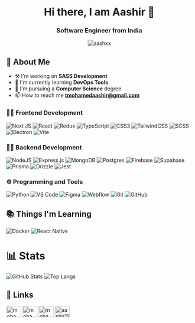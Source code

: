 <h1 align="center">Hi there, I am Aashir 👋</h1>
<h3 align="center">Software Engineer from India</h3>

<p align="center"> <img src="https://komarev.com/ghpvc/?username=aashxx&label=Profile%20views&color=0e75b6&style=flat" alt="aashxx" /> </p>

## 🚀 About Me
- ⚒  I'm working on **SASS Development**
- 🧠 I'm currently learning **DevOps Tools**
- 🏫 I'm pursuing a **Computer Science** degree
- 📫 How to reach me **tmohamedaashir@gmail.com**

### 👩‍💻 Frontend Development
![Next JS](https://img.shields.io/badge/Next.js-black?style=for-the-badge&logo=next.js&logoColor=white)
![React](https://img.shields.io/badge/react-%2320232a.svg?style=for-the-badge&logo=react&logoColor=%2361DAFB)
![Redux](https://img.shields.io/badge/redux-%23593d88.svg?style=for-the-badge&logo=redux&logoColor=white)
![TypeScript](https://img.shields.io/badge/typescript-%23007ACC.svg?style=for-the-badge&logo=typescript&logoColor=white)
![CSS3](https://img.shields.io/badge/css3-%231572B6.svg?style=for-the-badge&logo=css3&logoColor=white)
![TailwindCSS](https://img.shields.io/badge/tailwind_css-%2338B2AC.svg?style=for-the-badge&logo=tailwind-css&logoColor=white)
![SCSS](https://img.shields.io/badge/SASS-hotpink.svg?style=for-the-badge&logo=SASS&logoColor=white)
![Electron](https://img.shields.io/badge/electron-%2320232a.svg?style=for-the-badge&logo=electron)
![Vite](https://img.shields.io/badge/vite-%23F7DF1E.svg?style=for-the-badge&logo=vite)

### 👩‍💻 Backend Development
![NodeJS](https://img.shields.io/badge/node.js-6DA55F?style=for-the-badge&logo=node.js&logoColor=white)
![Express.js](https://img.shields.io/badge/express.js-%23404d59.svg?style=for-the-badge&logo=express&logoColor=%2361DAFB)
![MongoDB](https://img.shields.io/badge/MongoDB-%234ea94b.svg?style=for-the-badge&logo=mongodb&logoColor=white)
![Postgres](https://img.shields.io/badge/postgres-%23316192.svg?style=for-the-badge&logo=postgresql&logoColor=white)
![Firebase](https://img.shields.io/badge/firebase-0b57d0.svg?style=for-the-badge&logo=firebase&logoColor=orange)
![Supabase](https://img.shields.io/badge/Supabase-228B22?style=for-the-badge&logo=supabase&logoColor=white)
![Prisma](https://img.shields.io/badge/Prisma-white?style=for-the-badge&logo=prisma&logoColor=yellow)
![Drizzle](https://img.shields.io/badge/Drizzle_ORM-black?style=for-the-badge&logo=drizzle&logoColor=yellow)
![Jest](https://img.shields.io/badge/-jest-%23C21325?style=for-the-badge&logo=jest&logoColor=white)

### ⚙ Programming and Tools
![Python](https://img.shields.io/badge/python-3670A0?style=for-the-badge&logo=python&logoColor=ffdd54)
![VS Code](https://img.shields.io/badge/vs_code-20232A?style=for-the-badge&logo=visual-studio-code&logoColor=blue)
![Figma](https://img.shields.io/badge/figma-white.svg?style=for-the-badge&logo=figma)
![Webflow](https://img.shields.io/badge/Webflow-black.svg?style=for-the-badge&logo=webflow&logoColor=blue)
![Git](https://img.shields.io/badge/git-3670A0?style=for-the-badge&logo=git&logoColor=red)
![GitHub](https://img.shields.io/badge/github-%23323330?style=for-the-badge&logo=github&logoColor=white)

## 📚 Things I'm Learning
![Docker](https://img.shields.io/badge/docker-%230db7ed.svg?style=for-the-badge&logo=docker&logoColor=white)
![React Native](https://img.shields.io/badge/React_Native-20232A?style=for-the-badge&logo=react&logoColor=61DAFB)

# 📊 Stats
![GitHub Stats](https://github-readme-stats.vercel.app/api?username=aashxx&show_icons=true)
![Top Langs](https://github-readme-stats.vercel.app/api/top-langs/?username=aashxx&layout=compact&langs_count=10)

## 🔗 Links
<p align="left">
<a href="https://instagram.com/mohamed_aashir_" target="blank"><img align="center" src="https://raw.githubusercontent.com/rahuldkjain/github-profile-readme-generator/master/src/images/icons/Social/instagram.svg" alt="mohamed_aashir_" height="30" width="40" /></a>
<a href="https://www.linkedin.com/in/aashxx/" target="blank"><img align="center" src="https://raw.githubusercontent.com/rahuldkjain/github-profile-readme-generator/master/src/images/icons/Social/linked-in-alt.svg" alt="mohamed_aashir_" height="30" width="40" /></a>
<a href="https://twitter.com/aashirtweetz/" target="blank"><img align="center" src="https://raw.githubusercontent.com/rahuldkjain/github-profile-readme-generator/master/src/images/icons/Social/twitter.svg" alt="mohamed_aashir_" height="30" width="40" /></a>
<a href="https://www.hackerearth.com/aashir117" target="blank"><img align="center" src="https://raw.githubusercontent.com/rahuldkjain/github-profile-readme-generator/master/src/images/icons/Social/hackerrank.svg" alt="aashir117" height="30" width="40" /></a>
</p>

